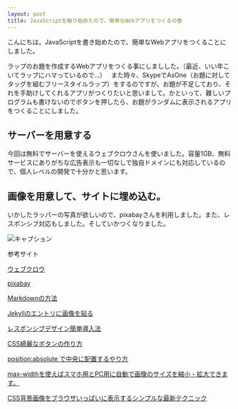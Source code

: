 ```yaml
---
layout: post
title: JavaScriptを触り始めたので、簡単なWebアプリをつくるの巻
---
```

こんにちは。JavaScriptを書き始めたので、簡単なWebアプリをつくることにしました。

ラップのお題を作成するWebアプリをつくる事にしましした。（最近、いい年こいてラップにハマっているので...）  
また時々、SkypeでAsOne（お題に対してタッグを組むフリースタイルラップ）をするのですが、お題が不足しており、それを手助けしてくれるアプリがつくりたいと思いまして。かといって、難しいプログラムも書けないのでボタンを押したら、お題がランダムに表示されるアプリをつくることにしました。　

## サーバーを用意する
今回は無料でサーバーを使えるウェブクロウさんを使いました。容量1GB、無料サービスにありがちな広告表示も一切なしで独自ドメインにも対応しているので、個人レベルの開発で十分かと思います。

## 画像を用意して、サイトに埋め込む。
いかしたラッパーの写真が欲しいので、pixabayさんを利用しました。また、レスポンシブ対応もしました。そしていかつくなりました。

![キャプション](https://14ta98.github.io/blog.github.io/images/main_visual.jpg)  

参考サイト　　

[ウェブクロウ](http://www.webcrow.jp/)  

[pixabay](https://pixabay.com/ja/accounts/login/)

[Markdownの方法](http://niisi.hatenablog.jp/entry/2016/01/20/020000)

[Jekyllのエントリに画像を貼る](http://takezoe.hatenablog.com/entry/20140629/p1)

[レスポンシブデザイン簡単導入法](https://seopack.jp/internal-seo/smartphone/responsive-web-design-viewport-media-queries.php)

[CSS綺麗なボタンの作り方](http://www.hp-stylelink.com/news/2013/07/20130717.php)

[position:absolute で中央に配置するやり方](http://youknow.jp/web/css-position)

[max-widthを使えばスマホ用とPC用に自動で画像のサイズを縮小・拡大できます。](https://number333.org/2013/01/25/max-width/)

[CSS背景画像をブラウザいっぱいに表示するシンプルな最新テクニック](http://coliss.com/articles/build-websites/operation/css/css-responsive-full-background-image-by-sixrevisions.html)  
